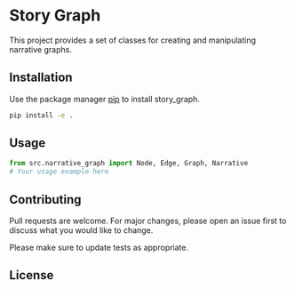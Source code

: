 
# Story Graph

This project provides a set of classes for creating and manipulating narrative graphs.

## Installation

Use the package manager [pip](https://pip.pypa.io/en/stable/) to install story_graph.

```bash
pip install -e .
```

## Usage

```python
from src.narrative_graph import Node, Edge, Graph, Narrative
# Your usage example here
```

## Contributing
Pull requests are welcome. For major changes, please open an issue first to discuss what you would like to change.

Please make sure to update tests as appropriate.

## License

